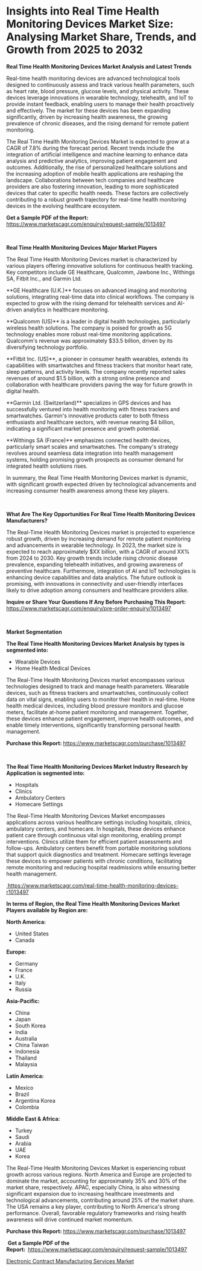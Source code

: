 <p><h1>Insights into Real Time Health Monitoring Devices Market Size: Analysing Market Share, Trends, and Growth from 2025 to 2032</h1></p><p><strong>Real Time Health Monitoring Devices Market Analysis and Latest Trends</strong></p>
<p><p>Real-time health monitoring devices are advanced technological tools designed to continuously assess and track various health parameters, such as heart rate, blood pressure, glucose levels, and physical activity. These devices leverage innovations in wearable technology, telehealth, and IoT to provide instant feedback, enabling users to manage their health proactively and effectively. The market for these devices has been expanding significantly, driven by increasing health awareness, the growing prevalence of chronic diseases, and the rising demand for remote patient monitoring.</p><p>The Real Time Health Monitoring Devices Market is expected to grow at a CAGR of 7.8% during the forecast period. Recent trends include the integration of artificial intelligence and machine learning to enhance data analysis and predictive analytics, improving patient engagement and outcomes. Additionally, the rise of personalized healthcare solutions and the increasing adoption of mobile health applications are reshaping the landscape. Collaborations between tech companies and healthcare providers are also fostering innovation, leading to more sophisticated devices that cater to specific health needs. These factors are collectively contributing to a robust growth trajectory for real-time health monitoring devices in the evolving healthcare ecosystem.</p></p>
<p><strong>Get a Sample PDF of the Report:&nbsp;</strong> <a href="https://www.marketscagr.com/enquiry/request-sample/1013497?utm_campaign=2941&utm_medium=2&utm_source=Github&utm_content=ia&utm_term=06032025&utm_id=real-time-health-monitoring-devices">https://www.marketscagr.com/enquiry/request-sample/1013497</a></p>
<p>&nbsp;</p>
<p><strong>Real Time Health Monitoring Devices Major Market Players</strong></p>
<p><p>The Real Time Health Monitoring Devices market is characterized by various players offering innovative solutions for continuous health tracking. Key competitors include GE Healthcare, Qualcomm, Jawbone Inc., Withings SA, Fitbit Inc., and Garmin Ltd. </p><p>**GE Healthcare (U.K.)** focuses on advanced imaging and monitoring solutions, integrating real-time data into clinical workflows. The company is expected to grow with the rising demand for telehealth services and AI-driven analytics in healthcare monitoring. </p><p>**Qualcomm (US)** is a leader in digital health technologies, particularly wireless health solutions. The company is poised for growth as 5G technology enables more robust real-time monitoring applications. Qualcomm's revenue was approximately $33.5 billion, driven by its diversifying technology portfolio.</p><p>**Fitbit Inc. (US)**, a pioneer in consumer health wearables, extends its capabilities with smartwatches and fitness trackers that monitor heart rate, sleep patterns, and activity levels. The company recently reported sales revenues of around $1.5 billion, with a strong online presence and collaboration with healthcare providers paving the way for future growth in digital health.</p><p>**Garmin Ltd. (Switzerland)** specializes in GPS devices and has successfully ventured into health monitoring with fitness trackers and smartwatches. Garmin's innovative products cater to both fitness enthusiasts and healthcare sectors, with revenue nearing $4 billion, indicating a significant market presence and growth potential.</p><p>**Withings SA (France)** emphasizes connected health devices, particularly smart scales and smartwatches. The company's strategy revolves around seamless data integration into health management systems, holding promising growth prospects as consumer demand for integrated health solutions rises.</p><p>In summary, the Real Time Health Monitoring Devices market is dynamic, with significant growth expected driven by technological advancements and increasing consumer health awareness among these key players.</p></p>
<p>&nbsp;</p>
<p><strong>What Are The Key Opportunities For Real Time Health Monitoring Devices Manufacturers?</strong></p>
<p><p>The Real-Time Health Monitoring Devices market is projected to experience robust growth, driven by increasing demand for remote patient monitoring and advancements in wearable technology. In 2023, the market size is expected to reach approximately $XX billion, with a CAGR of around XX% from 2024 to 2030. Key growth trends include rising chronic disease prevalence, expanding telehealth initiatives, and growing awareness of preventive healthcare. Furthermore, integration of AI and IoT technologies is enhancing device capabilities and data analytics. The future outlook is promising, with innovations in connectivity and user-friendly interfaces likely to drive adoption among consumers and healthcare providers alike.</p></p>
<p><strong>Inquire or Share Your Questions If Any Before Purchasing This Report:</strong> <a href="https://www.marketscagr.com/enquiry/pre-order-enquiry/1013497?utm_campaign=2941&utm_medium=2&utm_source=Github&utm_content=ia&utm_term=06032025&utm_id=real-time-health-monitoring-devices">https://www.marketscagr.com/enquiry/pre-order-enquiry/1013497</a></p>
<p>&nbsp;</p>
<p><strong>Market Segmentation</strong></p>
<p><strong>The Real Time Health Monitoring Devices Market Analysis by types is segmented into:</strong></p>
<p><ul><li>Wearable Devices</li><li>Home Health Medical Devices</li></ul></p>
<p><p>The Real-Time Health Monitoring Devices market encompasses various technologies designed to track and manage health parameters. Wearable devices, such as fitness trackers and smartwatches, continuously collect data on vital signs, enabling users to monitor their health in real-time. Home health medical devices, including blood pressure monitors and glucose meters, facilitate at-home patient monitoring and management. Together, these devices enhance patient engagement, improve health outcomes, and enable timely interventions, significantly transforming personal health management.</p></p>
<p><strong>Purchase this Report:&nbsp;</strong><a href="https://www.marketscagr.com/purchase/1013497?utm_campaign=2941&utm_medium=2&utm_source=Github&utm_content=ia&utm_term=06032025&utm_id=real-time-health-monitoring-devices">https://www.marketscagr.com/purchase/1013497</a></p>
<p>&nbsp;</p>
<p><strong>The Real Time Health Monitoring Devices Market Industry Research by Application is segmented into:</strong></p>
<p><ul><li>Hospitals</li><li>Clinics</li><li>Ambulatory Centers</li><li>Homecare Settings</li></ul></p>
<p><p>The Real-Time Health Monitoring Devices Market encompasses applications across various healthcare settings including hospitals, clinics, ambulatory centers, and homecare. In hospitals, these devices enhance patient care through continuous vital sign monitoring, enabling prompt interventions. Clinics utilize them for efficient patient assessments and follow-ups. Ambulatory centers benefit from portable monitoring solutions that support quick diagnostics and treatment. Homecare settings leverage these devices to empower patients with chronic conditions, facilitating remote monitoring and reducing hospital readmissions while ensuring better health management.</p></p>
<p><a href="https://www.marketscagr.com/real-time-health-monitoring-devices-r1013497?utm_campaign=2941&utm_medium=2&utm_source=Github&utm_content=ia&utm_term=06032025&utm_id=real-time-health-monitoring-devices">&nbsp;https://www.marketscagr.com/real-time-health-monitoring-devices-r1013497</a></p>
<p><strong>In terms of Region, the Real Time Health Monitoring Devices Market Players available by Region are:</strong></p>
<p>
    <p> <strong> North America: </strong>
        <ul>
            <li>United States</li>
            <li>Canada</li>
        </ul>
        </p> 
    <p> <strong> Europe: </strong>
        <ul>
            <li>Germany</li>
            <li>France</li>
            <li>U.K.</li>
            <li>Italy</li>
            <li>Russia</li>
        </ul>
        </p> 
    <p> <strong> Asia-Pacific: </strong>
        <ul>
            <li>China</li>
            <li>Japan</li>
            <li>South Korea</li>
            <li>India</li>
            <li>Australia</li>
            <li>China Taiwan</li>
            <li>Indonesia</li>
            <li>Thailand</li>
            <li>Malaysia</li>
        </ul>
        </p> 
    <p> <strong> Latin America: </strong>
        <ul>
            <li>Mexico</li>
            <li>Brazil</li>
            <li>Argentina Korea</li>
            <li>Colombia</li>
        </ul>
        </p> 
    <p> <strong> Middle East & Africa: </strong>
        <ul>
            <li>Turkey</li>
            <li>Saudi</li>
            <li>Arabia</li>
            <li>UAE</li>
            <li>Korea</li>
        </ul>
    </p>
    </p>
<p><p>The Real-Time Health Monitoring Devices Market is experiencing robust growth across various regions. North America and Europe are projected to dominate the market, accounting for approximately 35% and 30% of the market share, respectively. APAC, especially China, is also witnessing significant expansion due to increasing healthcare investments and technological advancements, contributing around 25% of the market share. The USA remains a key player, contributing to North America's strong performance. Overall, favorable regulatory frameworks and rising health awareness will drive continued market momentum.</p></p>
<p><strong>Purchase this Report: </strong><a href="https://www.marketscagr.com/purchase/1013497?utm_campaign=2941&utm_medium=2&utm_source=Github&utm_content=ia&utm_term=06032025&utm_id=real-time-health-monitoring-devices">https://www.marketscagr.com/purchase/1013497</a></p>
<p>&nbsp;<strong>Get a Sample PDF of the Report:&nbsp;&nbsp;</strong><a href="https://www.marketscagr.com/enquiry/request-sample/1013497?utm_campaign=2941&utm_medium=2&utm_source=Github&utm_content=ia&utm_term=06032025&utm_id=real-time-health-monitoring-devices">https://www.marketscagr.com/enquiry/request-sample/1013497</a></p>
<p><strong></strong></p>
<p><p><a href="https://github.com/AlisaRowe24/Market-Research-Report-List-1/blob/main/electronic-contract-manufacturing-services-market.md?utm_campaign=2941&utm_medium=2&utm_source=Github&utm_content=ia&utm_term=06032025&utm_id=real-time-health-monitoring-devices">Electronic Contract Manufacturing Services Market</a></p></p>